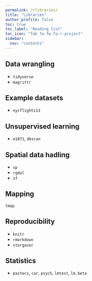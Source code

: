 ```yaml
---
permalink: /rlibraries/
title: "Libraries"
author_profile: false
toc: true
toc_label: "Reading list"
toc_icon: "fab fa-fw fa-r-project"
sidebar:
  nav: "contents"
---
```



## Data wrangling

- `tidyverse`
- `magrittr`


## Example datasets

- `nycflights13`


## Unsupervised learning

- `e1071`, `dbscan`


## Spatial data hadling

- `sp`
- `rgdal`
- `sf`


## Mapping

`tmap`


## Reproducibility

- `knitr`
- `rmarkdown`
- `stargazer`


## Statistics
- `pastecs`, `car`, `psych`, `lmtest`, `lm.beta`